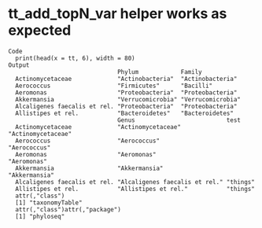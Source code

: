 # tt_add_topN_var helper works as expected

    Code
      print(head(x = tt, 6), width = 80)
    Output
                                   Phylum            Family           
      Actinomycetaceae             "Actinobacteria"  "Actinobacteria" 
      Aerococcus                   "Firmicutes"      "Bacilli"        
      Aeromonas                    "Proteobacteria"  "Proteobacteria" 
      Akkermansia                  "Verrucomicrobia" "Verrucomicrobia"
      Alcaligenes faecalis et rel. "Proteobacteria"  "Proteobacteria" 
      Allistipes et rel.           "Bacteroidetes"   "Bacteroidetes"  
                                   Genus                          test              
      Actinomycetaceae             "Actinomycetaceae"             "Actinomycetaceae"
      Aerococcus                   "Aerococcus"                   "Aerococcus"      
      Aeromonas                    "Aeromonas"                    "Aeromonas"       
      Akkermansia                  "Akkermansia"                  "Akkermansia"     
      Alcaligenes faecalis et rel. "Alcaligenes faecalis et rel." "things"          
      Allistipes et rel.           "Allistipes et rel."           "things"          
      attr(,"class")
      [1] "taxonomyTable"
      attr(,"class")attr(,"package")
      [1] "phyloseq"

